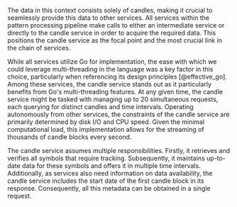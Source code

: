 <!-- Explain what the purpose is -->

The data in this context consists solely of candles, making it crucial to seamlessly provide this data to other services. All services within the pattern processing pipeline make calls to either an intermediate service or directly to the candle service in order to acquire the required data. This positions the candle service as the focal point and the most crucial link in the chain of services.

While all services utilize Go for implementation, the ease with which we could leverage multi-threading in the language was a key factor in this choice, particularly when referencing its design principles [@effective_go]. Among these services, the candle service stands out as it particularly benefits from Go's multi-threading features. At any given time, the candle service might be tasked with managing up to 20 simultaneous requests, each querying for distinct candles and time intervals. Operating autonomously from other services, the constraints of the candle service are primarily determined by disk I/O and CPU speed. Given the minimal computational load, this implementation allows for the streaming of thousands of candle blocks every second.

The candle service assumes multiple responsibilities. Firstly, it retrieves and verifies all symbols that require tracking. Subsequently, it maintains up-to-date data for these symbols and offers it in multiple time intervals. Additionally, as services also need information on data availability, the candle service includes the start date of the first candle block in its response. Consequently, all this metadata can be obtained in a single request.